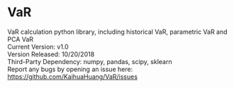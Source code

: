 # VaR
VaR calculation python library, including historical VaR, parametric VaR and PCA VaR  
Current Version: v1.0  
Version Released: 10/20/2018  
Third-Party Dependency: numpy, pandas, scipy, sklearn  
Report any bugs by opening an issue here: https://github.com/KaihuaHuang/VaR/issues  



